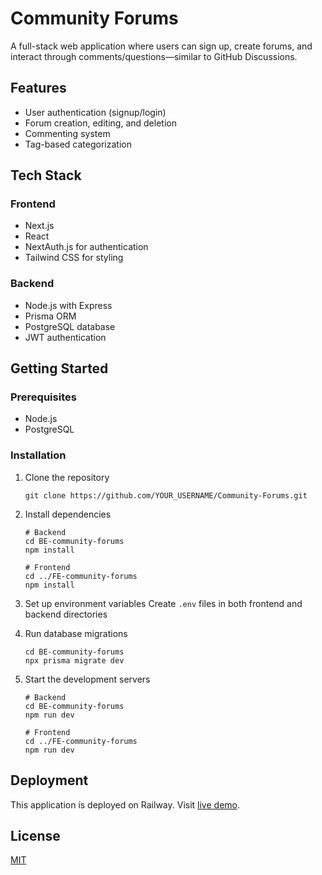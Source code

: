 # Community Forums

A full-stack web application where users can sign up, create forums, and interact through comments/questions—similar to GitHub Discussions.

## Features

- User authentication (signup/login)
- Forum creation, editing, and deletion
- Commenting system
- Tag-based categorization

## Tech Stack

### Frontend
- Next.js
- React
- NextAuth.js for authentication
- Tailwind CSS for styling

### Backend
- Node.js with Express
- Prisma ORM
- PostgreSQL database
- JWT authentication

## Getting Started

### Prerequisites
- Node.js
- PostgreSQL

### Installation

1. Clone the repository
   ```
   git clone https://github.com/YOUR_USERNAME/Community-Forums.git
   ```

2. Install dependencies
   ```
   # Backend
   cd BE-community-forums
   npm install

   # Frontend
   cd ../FE-community-forums
   npm install
   ```

3. Set up environment variables
   Create `.env` files in both frontend and backend directories

4. Run database migrations
   ```
   cd BE-community-forums
   npx prisma migrate dev
   ```

5. Start the development servers
   ```
   # Backend
   cd BE-community-forums
   npm run dev

   # Frontend
   cd ../FE-community-forums
   npm run dev
   ```

## Deployment

This application is deployed on Railway. Visit [live demo](https://your-app-url.railway.app).

## License

[MIT](LICENSE)
